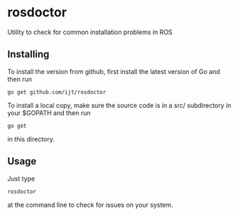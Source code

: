 rosdoctor
=========

Utility to check for common installation problems in ROS

Installing
----------

To install the version from github, first install the latest version of Go and
then run

    go get github.com/ijt/rosdoctor

To install a local copy, make sure the source code is in a src/ subdirectory in
your $GOPATH and then run

    go get

in this directory.

Usage
-----

Just type 

    rosdoctor

at the command line to check for issues on your system.

